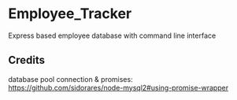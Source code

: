 # Employee_Tracker
Express based employee database with command line interface


## Credits

database pool connection & promises:  
https://github.com/sidorares/node-mysql2#using-promise-wrapper